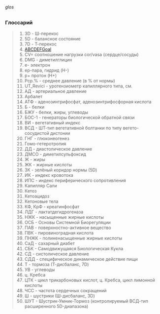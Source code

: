 ###### glos 

### Глоссарий
> 1. 3D - Ш-перекос
> 1. 5D - балансное состояние
> 1. 7D - Т-перекос
> 1. [ABCDEFGoal](ABCDEFGoal.md) 
> 1. CV= соотношение нагрузки cor/vasa (сердце/сосуды)
> 1. DMG - диметилглицин
> 1. е- электрон
> 1. ep-пара, гидрид (H-)
> 1. p+ протон (H+)
> 1. Pср.% - среднее давление (в % от нормы)
> 1. UT_Revici - уротензиометр капиллярного типа, см. 
> 1. АД - артериальное давление
> 1. Арбалет
> 1. АТФ - аденозинтрифосфат, аденозинтрифосфорная кислота
> 1. Б - белки
> 1. БЖУ - белки, жиры, углеводы
> 1. БОС-1 - генераторы биологической обратной связи 
> 1. ВИ - вегетативный индекс
> 1. ВСД - ШТ-тип вегетативной болтанки по типу вегето-сосудистой дистонии
> 1. ГНГ - глюконеогенез
> 1. Гомо-гетеротропия
> 1. ДД - диастолическое давление
> 1. ДМСО - диметилсульфоксид
> 1. Ж - жиры
> 1. ЖК - жирные кислоты
> 1. ЗК - зелёный коридор нормы (5D)
> 1. ИК - индекс кровотока
> 1. ИПС - индекс периферического сопротивления
> 1. Капилляр Сали
> 1. Кетоз
> 1. Кетоацидоз
> 1. Кетоновые тела
> 1. КФ, КрФ - креатинфосфат
> 1. ЛДГ - лактатдегидрогеназа 
> 1. НЖК - насыщенные жирные кислоты
> 1. ОСБ - Основы Системной Биорегуляции
> 1. ПАВ - поверхностно-активное вещество
> 1. ПВК - пировиноградная кислота 
> 1. ПНЖК - полиненасыщенные жирные кислоты
> 1. СаД - сахарный диабет
> 1. СБК - Самодвижущаяся Биологическая Кукла
> 1. СД - систолическое давление
> 1. СДД - специфическое динамическое действие пищи
> 1. Т - тормоза (Т-дисбаланс, 7D)
> 1. УВ - углеводы
> 1. ц. Кребса
> 1. ЦТК - цикл трикарбоновых кислот, ц. Кребса, цикл лимонной кислоты
> 1. ЧСС - частота сердечных сокращений
> 1. Ш - шустрики (Ш-дисбаланс, 3D)
> 1. ШУТ - Шустрик-Умник-Тормоз (контролируемый ВСД-тип расширенного 5D-диапазона)
